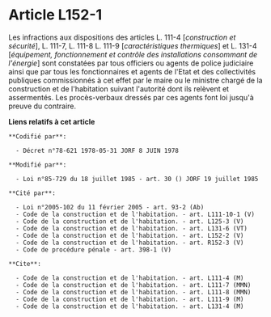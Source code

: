 # Article L152-1

Les infractions aux dispositions des articles L. 111-4 [*construction et sécurité*], L. 111-7, L. 111-8 L. 111-9
[*caractéristiques thermiques*] et L. 131-4 [*équipement, fonctionnement et contrôle des installations consommant de
l'énergie*] sont constatées par tous officiers ou agents de police judiciaire ainsi que par tous les fonctionnaires et agents
de l'Etat et des collectivités publiques commissionnés à cet effet par le maire ou le ministre chargé de la construction et
de l'habitation suivant l'autorité dont ils relèvent et assermentés. Les procès-verbaux dressés par ces agents font loi
jusqu'à preuve du contraire.

**Liens relatifs à cet article**

	**Codifié par**:

	  - Décret n°78-621 1978-05-31 JORF 8 JUIN 1978

	**Modifié par**:

	  - Loi n°85-729 du 18 juillet 1985 - art. 30 () JORF 19 juillet 1985

	**Cité par**:

	  - Loi n°2005-102 du 11 février 2005 - art. 93-2 (Ab)
	  - Code de la construction et de l'habitation. - art. L111-10-1 (V)
	  - Code de la construction et de l'habitation. - art. L125-3 (V)
	  - Code de la construction et de l'habitation. - art. L131-6 (VT)
	  - Code de la construction et de l'habitation. - art. L152-2 (V)
	  - Code de la construction et de l'habitation. - art. R152-3 (V)
	  - Code de procédure pénale - art. 398-1 (V)

	**Cite**:

	  - Code de la construction et de l'habitation. - art. L111-4 (M)
	  - Code de la construction et de l'habitation. - art. L111-7 (MMN)
	  - Code de la construction et de l'habitation. - art. L111-8 (MMN)
	  - Code de la construction et de l'habitation. - art. L111-9 (M)
	  - Code de la construction et de l'habitation. - art. L131-4 (M)
